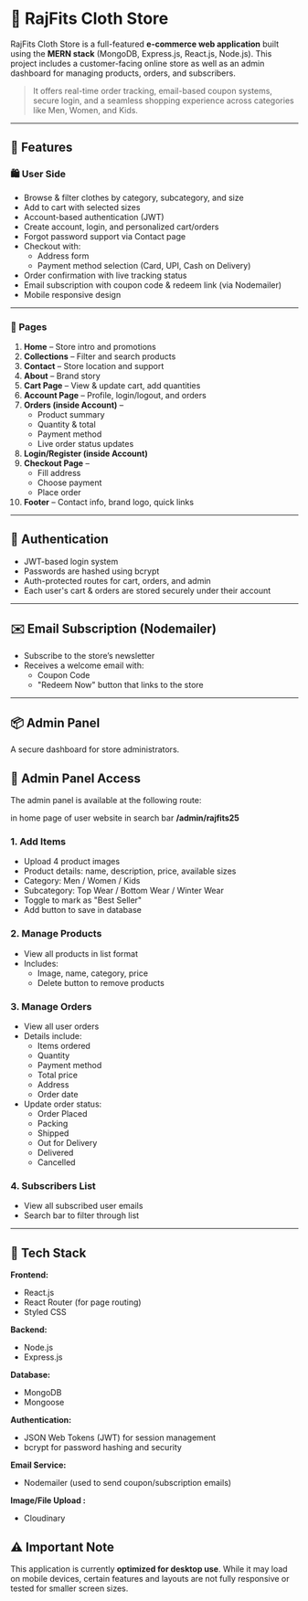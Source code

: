 # 👕 RajFits Cloth Store

RajFits Cloth Store is a full-featured **e-commerce web application** built using the **MERN stack** (MongoDB, Express.js, React.js, Node.js). This project includes a customer-facing online store as well as an admin dashboard for managing products, orders, and subscribers.

> It offers real-time order tracking, email-based coupon systems, secure login, and a seamless shopping experience across categories like Men, Women, and Kids.

---

## 🌟 Features

### 🛍️ User Side

- Browse & filter clothes by category, subcategory, and size
- Add to cart with selected sizes
- Account-based authentication (JWT)
- Create account, login, and personalized cart/orders
- Forgot password support via Contact page
- Checkout with:
  - Address form
  - Payment method selection (Card, UPI, Cash on Delivery)
- Order confirmation with live tracking status
- Email subscription with coupon code & redeem link (via Nodemailer)
- Mobile responsive design

---

### 📄 Pages

1. **Home** – Store intro and promotions  
2. **Collections** – Filter and search products  
3. **Contact** – Store location and support  
4. **About** – Brand story   
5. **Cart Page** – View & update cart, add quantities  
6. **Account Page** – Profile, login/logout, and orders  
7. **Orders (inside Account)** –  
   - Product summary  
   - Quantity & total  
   - Payment method  
   - Live order status updates  
8. **Login/Register (inside Account)**  
9. **Checkout Page** –  
   - Fill address  
   - Choose payment  
   - Place order  
10. **Footer** – Contact info, brand logo, quick links

---

## 🔐 Authentication

- JWT-based login system
- Passwords are hashed using bcrypt
- Auth-protected routes for cart, orders, and admin
- Each user's cart & orders are stored securely under their account

---

## ✉️ Email Subscription (Nodemailer)

- Subscribe to the store’s newsletter
- Receives a welcome email with:
  - Coupon Code
  - "Redeem Now" button that links to the store

---


## 📦 Admin Panel

A secure dashboard for store administrators.
## 🔐 Admin Panel Access

The admin panel is available at the following route:

in home page of user website in search bar  **/admin/rajfits25**

### 1. Add Items
- Upload 4 product images
- Product details: name, description, price, available sizes
- Category: Men / Women / Kids
- Subcategory: Top Wear / Bottom Wear / Winter Wear
- Toggle to mark as "Best Seller"
- Add button to save in database

### 2. Manage Products
- View all products in list format
- Includes:
  - Image, name, category, price
  - Delete button to remove products

### 3. Manage Orders
- View all user orders
- Details include:
  - Items ordered
  - Quantity
  - Payment method
  - Total price
  - Address
  - Order date
- Update order status:
  - Order Placed
  - Packing
  - Shipped
  - Out for Delivery
  - Delivered
  - Cancelled

### 4. Subscribers List
- View all subscribed user emails
- Search bar to filter through list

---

## 🧰 Tech Stack

**Frontend:**
- React.js
- React Router (for page routing)
- Styled CSS 

**Backend:**
- Node.js
- Express.js

**Database:**
- MongoDB
- Mongoose

**Authentication:**
- JSON Web Tokens (JWT) for session management
- bcrypt for password hashing and security

**Email Service:**
- Nodemailer (used to send coupon/subscription emails)

**Image/File Upload :**
- Cloudinary

## ⚠️ Important Note

This application is currently **optimized for desktop use**. While it may load on mobile devices, certain features and layouts are not fully responsive or tested for smaller screen sizes.


